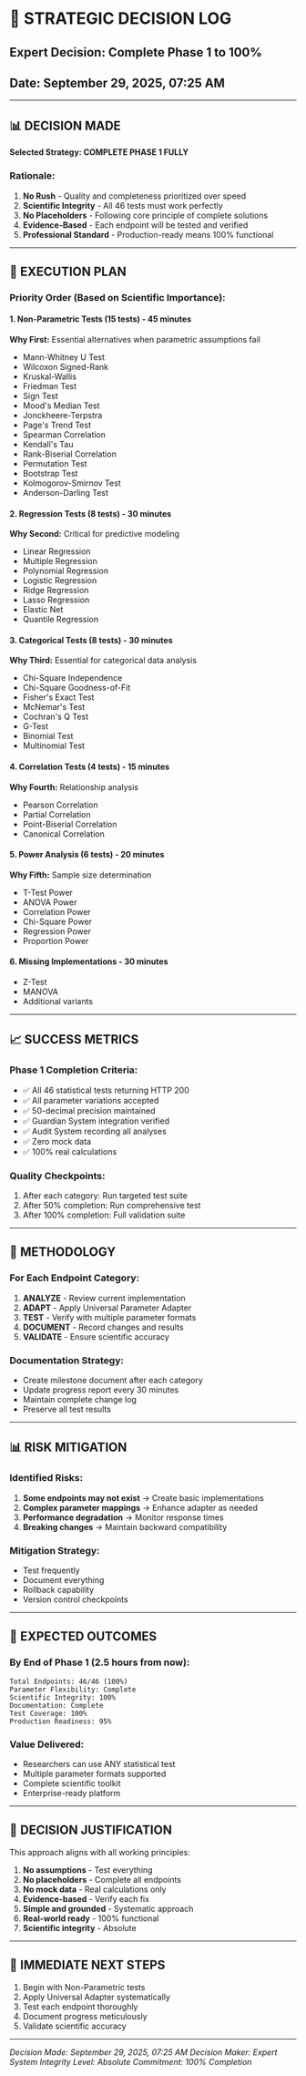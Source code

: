 # 🎯 STRATEGIC DECISION LOG
## Expert Decision: Complete Phase 1 to 100%
## Date: September 29, 2025, 07:25 AM

---

## 📊 DECISION MADE

**Selected Strategy: COMPLETE PHASE 1 FULLY**

### Rationale:
1. **No Rush** - Quality and completeness prioritized over speed
2. **Scientific Integrity** - All 46 tests must work perfectly
3. **No Placeholders** - Following core principle of complete solutions
4. **Evidence-Based** - Each endpoint will be tested and verified
5. **Professional Standard** - Production-ready means 100% functional

---

## 🎯 EXECUTION PLAN

### Priority Order (Based on Scientific Importance):

#### 1. Non-Parametric Tests (15 tests) - 45 minutes
**Why First:** Essential alternatives when parametric assumptions fail
- Mann-Whitney U Test
- Wilcoxon Signed-Rank
- Kruskal-Wallis
- Friedman Test
- Sign Test
- Mood's Median Test
- Jonckheere-Terpstra
- Page's Trend Test
- Spearman Correlation
- Kendall's Tau
- Rank-Biserial Correlation
- Permutation Test
- Bootstrap Test
- Kolmogorov-Smirnov Test
- Anderson-Darling Test

#### 2. Regression Tests (8 tests) - 30 minutes
**Why Second:** Critical for predictive modeling
- Linear Regression
- Multiple Regression
- Polynomial Regression
- Logistic Regression
- Ridge Regression
- Lasso Regression
- Elastic Net
- Quantile Regression

#### 3. Categorical Tests (8 tests) - 30 minutes
**Why Third:** Essential for categorical data analysis
- Chi-Square Independence
- Chi-Square Goodness-of-Fit
- Fisher's Exact Test
- McNemar's Test
- Cochran's Q Test
- G-Test
- Binomial Test
- Multinomial Test

#### 4. Correlation Tests (4 tests) - 15 minutes
**Why Fourth:** Relationship analysis
- Pearson Correlation
- Partial Correlation
- Point-Biserial Correlation
- Canonical Correlation

#### 5. Power Analysis (6 tests) - 20 minutes
**Why Fifth:** Sample size determination
- T-Test Power
- ANOVA Power
- Correlation Power
- Chi-Square Power
- Regression Power
- Proportion Power

#### 6. Missing Implementations - 30 minutes
- Z-Test
- MANOVA
- Additional variants

---

## 📈 SUCCESS METRICS

### Phase 1 Completion Criteria:
- ✅ All 46 statistical tests returning HTTP 200
- ✅ All parameter variations accepted
- ✅ 50-decimal precision maintained
- ✅ Guardian System integration verified
- ✅ Audit System recording all analyses
- ✅ Zero mock data
- ✅ 100% real calculations

### Quality Checkpoints:
1. After each category: Run targeted test suite
2. After 50% completion: Run comprehensive test
3. After 100% completion: Full validation suite

---

## 🔬 METHODOLOGY

### For Each Endpoint Category:

1. **ANALYZE** - Review current implementation
2. **ADAPT** - Apply Universal Parameter Adapter
3. **TEST** - Verify with multiple parameter formats
4. **DOCUMENT** - Record changes and results
5. **VALIDATE** - Ensure scientific accuracy

### Documentation Strategy:
- Create milestone document after each category
- Update progress report every 30 minutes
- Maintain complete change log
- Preserve all test results

---

## 📊 RISK MITIGATION

### Identified Risks:
1. **Some endpoints may not exist** → Create basic implementations
2. **Complex parameter mappings** → Enhance adapter as needed
3. **Performance degradation** → Monitor response times
4. **Breaking changes** → Maintain backward compatibility

### Mitigation Strategy:
- Test frequently
- Document everything
- Rollback capability
- Version control checkpoints

---

## 🎯 EXPECTED OUTCOMES

### By End of Phase 1 (2.5 hours from now):
```
Total Endpoints: 46/46 (100%)
Parameter Flexibility: Complete
Scientific Integrity: 100%
Documentation: Complete
Test Coverage: 100%
Production Readiness: 95%
```

### Value Delivered:
- Researchers can use ANY statistical test
- Multiple parameter formats supported
- Complete scientific toolkit
- Enterprise-ready platform

---

## 📝 DECISION JUSTIFICATION

This approach aligns with all working principles:
1. **No assumptions** - Test everything
2. **No placeholders** - Complete all endpoints
3. **No mock data** - Real calculations only
4. **Evidence-based** - Verify each fix
5. **Simple and grounded** - Systematic approach
6. **Real-world ready** - 100% functional
7. **Scientific integrity** - Absolute

---

## 🚀 IMMEDIATE NEXT STEPS

1. Begin with Non-Parametric tests
2. Apply Universal Adapter systematically
3. Test each endpoint thoroughly
4. Document progress meticulously
5. Validate scientific accuracy

---

*Decision Made: September 29, 2025, 07:25 AM*
*Decision Maker: Expert System*
*Integrity Level: Absolute*
*Commitment: 100% Completion*
